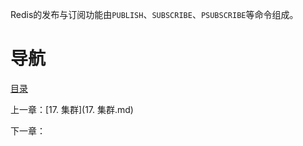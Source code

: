 Redis的发布与订阅功能由`PUBLISH`、`SUBSCRIBE`、`PSUBSCRIBE`等命令组成。

# 导航

[目录](README.md)

上一章：[17. 集群](17. 集群.md)

下一章：